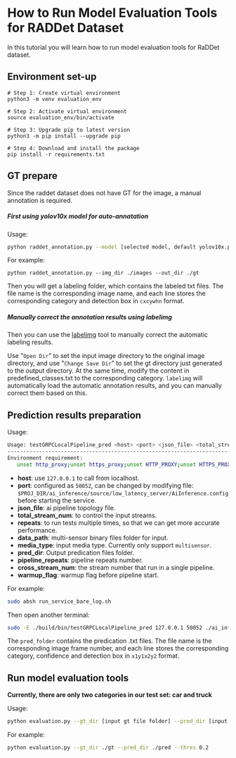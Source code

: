 # How to Run Model Evaluation Tools for RADDet Dataset

In this tutorial you will learn how to run model evaluation tools for RaDDet dataset.



## Environment set-up

```shell
# Step 1: Create virtual environment
python3 -m venv evaluation_env

# Step 2: Activate virtual environment
source evaluation_env/bin/activate

# Step 3: Upgrade pip to latest version
python3 -m pip install --upgrade pip

# Step 4: Download and install the package
pip install -r requirements.txt
```



## GT prepare

Since the raddet dataset does not have GT for the image, a manual annotation is required.

##### First using yolov10x model for auto-annatation

Usage:
```bash
python raddet_annotation.py --model [selected model, default yolov10x.pt] --img_dir [input image file folder] --out_dir [output label file folder, default gt] --vis_dir [folder for visualize the image with bbox, default vis]
```
For example:

```
python raddet_annotation.py --img_dir ./images --out_dir ./gt
```

Then you will get a labeling folder, which contains the labeled txt files. The file name is the corresponding image name, and each line stores the corresponding category and detection box in `cxcywhn` format.



##### Manually correct the annotation results using labelimg

Then you can use the [labelimg](https://github.com/HumanSignal/labelImg/releases) tool to manually correct the automatic labeling results.

Use "`Open Dir`" to set the input image directory to the original image directory, and use "`Change Save Dir`" to set the gt directory just generated to the output directory. At the same time, modify the content in predefined_classes.txt to the corresponding category. `labelimg` will automatically load the automatic annotation results, and you can manually correct them based on this.



## Prediction results preparation

Usage:
```bash
Usage: testGRPCLocalPipeline_pred <host> <port> <json_file> <total_stream_num> <repeats> <data_path> <media_type> <pred_dir> [<pipeline_repeats>] [<cross_stream_num>] [<warmup_flag: 0 | 1>]
--------------------------------------------------------------------------------
Environment requirement:
   unset http_proxy;unset https_proxy;unset HTTP_PROXY;unset HTTPS_PROXY
```
* **host**: use `127.0.0.1` to call from localhost.
* **port**: configured as `50052`, can be changed by modifying file: `$PROJ_DIR/ai_inference/source/low_latency_server/AiInference.config` before starting the service.
* **json_file**: ai pipeline topology file.
* **total_stream_num**: to control the input streams.
* **repeats**: to run tests multiple times, so that we can get more accurate performance.
* **data_path**: multi-sensor binary files folder for input.
* **media_type**: input media type. Currently only support `multisensor`.
* **pred_dir**: Output predication files folder.
* **pipeline_repeats**: pipeline repeats number.
* **cross_stream_num**: the stream number that run in a single pipeline.
* **warmup_flag**: warmup flag before pipeline start.

For example:

```bash
sudo absh run_service_bare_log.sh
```

Then open another terminal:

```bash
sudo -E ./build/bin/testGRPCLocalPipeline_pred 127.0.0.1 50052 ./ai_inference/test/configs/raddet/1C1R/localMediaPipeline.json 1 1 /path/to/dataset multisensor /path/to/pred_folder
```



The `pred_folder` contains the predication .txt files. The file name is the corresponding image frame number, and each line stores the corresponding category, confidence and detection box in `x1y1x2y2` format.



## Run model evaluation tools

**Currently, there are only two categories in our test set: car and truck**

Usage:

```bash
python evaluation.py --gt_dir [input gt file folder] --pred_dir [input predication file folder] --thres [iou threshold, default 0.5]
```

For example:

```bash
python evaluation.py --gt_dir ./gt --pred_dir ./pred --thres 0.2
```

